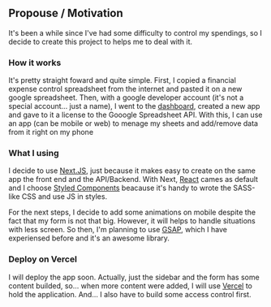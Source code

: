 ## Propouse / Motivation

It's been a while since I've had some difficulty to control my spendings, so I decide to create this project to helps me to deal with it.

### How it works

It's pretty straight foward and quite simple. First, I copied a financial expense control spreadsheet from the internet and pasted it on a new google spreadsheet. Then, with a google developer account (it's not a special account... just a name), I went to the [dashboard](https://console.cloud.google.com/apis/dashboard), created a new app and gave to it a license to the Gooogle Spreadsheet API. With this, I can use an app (can be mobile or web) to menage my sheets and add/remove data from it right on my phone

### What I using

I decide to use [Next.JS](https://nextjs.org/), just because it makes easy to create on the same app the front end and the API/Backend. With Next, [React](https://reactjs.org/) cames as default and I choose [Styled Components](https://styled-components.com/) beacause it's handy to wrote the SASS-like CSS and use JS in styles.

For the next steps, I decide to add some animations on mobile despite the fact that my form is not that big. However, it will helps to handle situations with less screen. So then, I'm planning to use [GSAP](https://greensock.com/gsap/), which I have experiensed before and it's an awesome library.

### Deploy on Vercel

I will deploy the app soon. Actually, just the sidebar and the form has some content builded, so... when more content were added, I will use [Vercel](https://vercel.com/) to hold the application. And... I also have to build some access control first.
